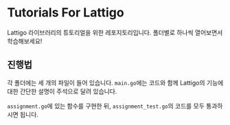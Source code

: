 # Tutorials For Lattigo

Lattigo 라이브러리의 튜토리얼을 위한 레포지토리입니다. 폴더별로 하나씩 열어보면서 학습해보세요!

## 진행법

각 폴더에는 세 개의 파일이 들어 있습니다. `main.go`에는 코드와 함께 Lattigo의 기능에 대한 간단한 설명이 주석으로 달려 있습니다.

`assignment.go`에 있는 함수를 구현한 뒤, `assignment_test.go`의 코드를 모두 통과하시면 됩니다.
